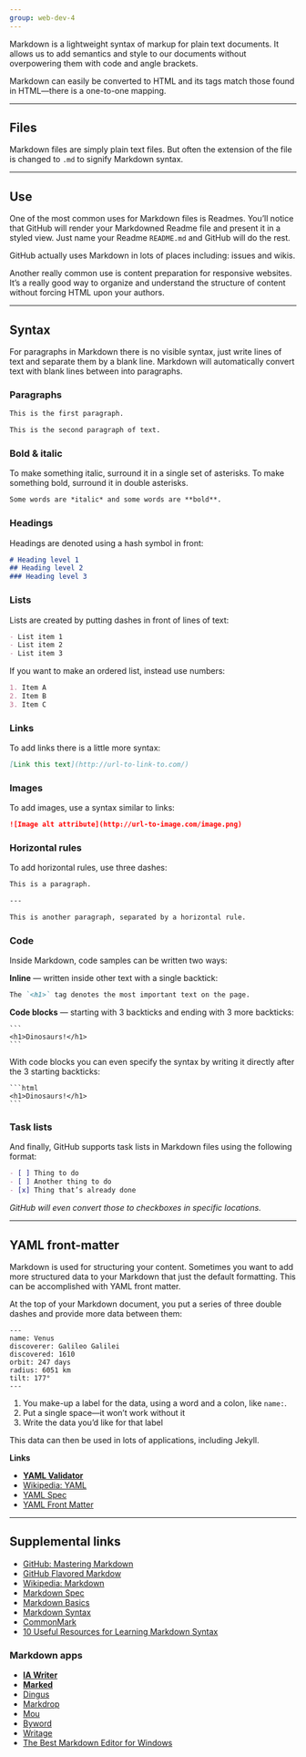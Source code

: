 ```yaml
---
group: web-dev-4
---
```


Markdown is a lightweight syntax of markup for plain text documents. It allows us to add semantics and style to our documents without overpowering them with code and angle brackets.

Markdown can easily be converted to HTML and its tags match those found in HTML—there is a one-to-one mapping.

---

## Files

Markdown files are simply plain text files. But often the extension of the file is changed to `.md` to signify Markdown syntax.

---

## Use

One of the most common uses for Markdown files is Readmes. You’ll notice that GitHub will render your Markdowned Readme file and present it in a styled view. Just name your Readme `README.md` and GitHub will do the rest.

GitHub actually uses Markdown in lots of places including: issues and wikis.

Another really common use is content preparation for responsive websites. It’s a really good way to organize and understand the structure of content without forcing HTML upon your authors.

---

## Syntax

For paragraphs in Markdown there is no visible syntax,
just write lines of text and separate them by a blank line.
Markdown will automatically convert text with blank lines between into paragraphs.

### Paragraphs

```markdown
This is the first paragraph.

This is the second paragraph of text.
```

### Bold & italic

To make something italic, surround it in a single set of asterisks.
To make something bold, surround it in double asterisks.

```markdown
Some words are *italic* and some words are **bold**.
```

### Headings

Headings are denoted using a hash symbol in front:

```markdown
# Heading level 1
## Heading level 2
### Heading level 3
```

### Lists

Lists are created by putting dashes in front of lines of text:

```markdown
- List item 1
- List item 2
- List item 3
```

If you want to make an ordered list, instead use numbers:

```markdown
1. Item A
2. Item B
3. Item C
```

### Links

To add links there is a little more syntax:

```markdown
[Link this text](http://url-to-link-to.com/)
```

### Images

To add images, use a syntax similar to links:

```markdown
![Image alt attribute](http://url-to-image.com/image.png)
```

### Horizontal rules

To add horizontal rules, use three dashes:

```markdown
This is a paragraph.

---

This is another paragraph, separated by a horizontal rule.
```

### Code

Inside Markdown, code samples can be written two ways:

**Inline** — written inside other text with a single backtick:

```markdown
The `<h1>` tag denotes the most important text on the page.
```

**Code blocks** — starting with 3 backticks and ending with 3 more backticks:

<pre><code>```
&lt;h1&gt;Dinosaurs!&lt;/h1&gt;
```</code></pre>

With code blocks you can even specify the syntax by writing it directly after the 3 starting backticks:

<pre><code>```html
&lt;h1&gt;Dinosaurs!&lt;/h1&gt;
```</code></pre>

### Task lists

And finally, GitHub supports task lists in Markdown files using the following format:

```markdown
- [ ] Thing to do
- [ ] Another thing to do
- [x] Thing that’s already done
```

*GitHub will even convert those to checkboxes in specific locations.*

---

## YAML front-matter

Markdown is used for structuring your content. Sometimes you want to add more structured data to your Markdown that just the default formatting. This can be accomplished with YAML front matter.

At the top of your Markdown document, you put a series of three double dashes and provide more data between them:

```
---
name: Venus
discoverer: Galileo Galilei
discovered: 1610
orbit: 247 days
radius: 6051 km
tilt: 177°
---
```

1. You make-up a label for the data, using a word and a colon, like `name:`.
2. Put a single space—it won’t work without it
3. Write the data you’d like for that label

This data can then be used in lots of applications, including Jekyll.

**Links**

- **[YAML Validator](http://yamllint.com/)**
- [Wikipedia: YAML](http://en.wikipedia.org/wiki/YAML)
- [YAML Spec](http://yaml.org/)
- [YAML Front Matter](http://jekyllrb.com/docs/frontmatter/)

---

## Supplemental links

- [GitHub: Mastering Markdown](https://guides.github.com/features/mastering-markdown/)
- [GitHub Flavored Markdow](https://help.github.com/articles/github-flavored-markdown/)
- [Wikipedia: Markdown](http://en.wikipedia.org/wiki/Markdown)
- [Markdown Spec](http://daringfireball.net/projects/markdown/)
- [Markdown Basics](http://daringfireball.net/projects/markdown/basics)
- [Markdown Syntax](http://daringfireball.net/projects/markdown/syntax)
- [CommonMark](http://commonmark.org/)
- [10 Useful Resources for Learning Markdown Syntax](http://sixrevisions.com/resources/learning-markdown-syntax/)

### Markdown apps

- **[IA Writer](http://www.iawriter.com/)**
- **[Marked](http://markedapp.com/)**
- [Dingus](http://daringfireball.net/projects/markdown/dingus)
- [Markdrop](http://www.markdrop.com/)
- [Mou](http://mouapp.com/)
- [Byword](http://bywordapp.com/)
- [Writage](http://www.writage.com/)
- [The Best Markdown Editor for Windows](http://www.sitepoint.com/best-markdown-editors-windows/)
